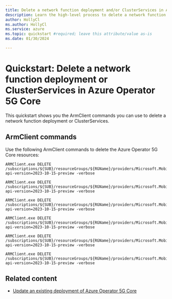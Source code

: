 ```yaml
---
title: Delete a network function deployment and/or ClusterServices in Azure Operator 5G Core
description: Learn the high-level process to delete a network function deployment and/or ClusterServices.
author: HollyCl
ms.author: HollyCl
ms.service: azure
ms.topic: quickstart #required; leave this attribute/value as-is
ms.date: 01/30/2024

---
```

# Quickstart: Delete a network function deployment or ClusterServices in Azure Operator 5G Core

This quickstart shows you the ArmClient commands you can use to delete a network function deployment or ClusterServices.

## ArmClient commands

Use the following ArmClient commands to delete the Azure Operator 5G Core resources:

```
ARMClient.exe DELETE 
/subscriptions/${SUB}/resourceGroups/${RGName}/providers/Microsoft.MobilePacketCore/amfDeployments/${ResourceName}?api-version=2023-10-15-preview -verbose
```
```
ARMClient.exe DELETE 
/subscriptions/${SUB}/resourceGroups/${RGName}/providers/Microsoft.MobilePacketCore/smfDeployments/${ResourceName}?api-version=2023-10-15-preview -verbose
```
```
ARMClient.exe DELETE 
/subscriptions/${SUB}/resourceGroups/${RGName}/providers/Microsoft.MobilePacketCore/nrfDeployments/${ResourceName}?api-version=2023-10-15-preview -verbose
```
```
ARMClient.exe DELETE 
/subscriptions/${SUB}/resourceGroups/${RGName}/providers/Microsoft.MobilePacketCore/upfDeployments/${ResourceName}?api-version=2023-10-15-preview -verbose
```
```
ARMClient.exe DELETE 
/subscriptions/${SUB}/resourceGroups/${RGName}/providers/Microsoft.MobilePacketCore/nssfDeployments/${ResourceName}?api-version=2023-10-15-preview -verbose
```
```
ARMClient.exe DELETE 
/subscriptions/${SUB}/resourceGroups/${RGName}/providers/Microsoft.MobilePacketCore/clusterServices/${ResourceName}?api-version=2023-10-15-preview -verbose
```

## Related content

- [Update an existing deployment of Azure Operator 5G Core](how-to-update-existing-deployment.md)

<!--
Remove all the comments in this template before you sign-off or merge to the main branch.
-->
